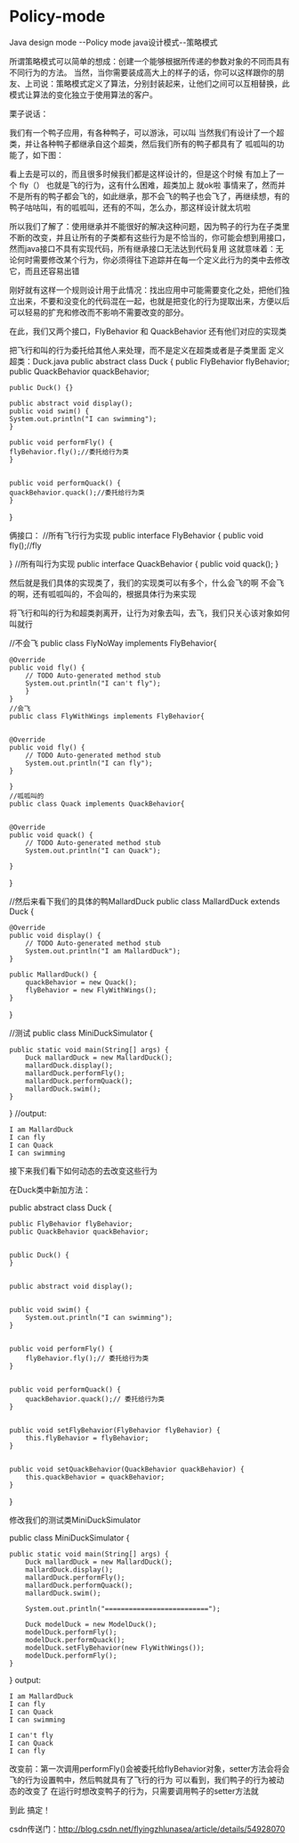 # Policy-mode
Java design mode --Policy mode
java设计模式--策略模式


所谓策略模式可以简单的想成：创建一个能够根据所传递的参数对象的不同而具有不同行为的方法。
当然，当你需要装成高大上的样子的话，你可以这样跟你的朋友、上司说：策略模式定义了算法，分别封装起来，让他们之间可以互相替换，此模式让算法的变化独立于使用算法的客户。

栗子说话：

   我们有一个鸭子应用，有各种鸭子，可以游泳，可以叫
当然我们有设计了一个超类，并让各种鸭子都继承自这个超类，然后我们所有的鸭子都具有了 呱呱叫的功能了，如下图：

看上去是可以的，而且很多时候我们都是这样设计的，但是这个时候 有加上了一个 fly（）  也就是飞的行为，这有什么困难，超类加上 就ok啦
事情来了，然而并不是所有的鸭子都会飞的，如此继承，那不会飞的鸭子也会飞了，再继续想，有的鸭子咕咕叫，有的呱呱叫，还有的不叫，怎么办，那这样设计就太坑啦


所以我们了解了：使用继承并不能很好的解决这种问题，因为鸭子的行为在子类里不断的改变，并且让所有的子类都有这些行为是不恰当的，你可能会想到用接口，然而java接口不具有实现代码，所有继承接口无法达到代码复用
这就意味着：无论何时需要修改某个行为，你必须得往下追踪并在每一个定义此行为的类中去修改它，而且还容易出错

刚好就有这样一个规则设计用于此情况：找出应用中可能需要变化之处，把他们独立出来，不要和没变化的代码混在一起，也就是把变化的行为提取出来，方便以后可以轻易的扩充和修改而不影响不需要改变的部分。

在此，我们又两个接口，FlyBehavior 和 QuackBehavior 还有他们对应的实现类

把飞行和叫的行为委托给其他人来处理，而不是定义在超类或者是子类里面
定义超类：Duck.java
public abstract class Duck {
	public FlyBehavior flyBehavior;
	public QuackBehavior quackBehavior;

	public Duck() {}

	public abstract void display();
	public void swim() {
	System.out.println("I can swimming");
	}

	public void performFly() {
	flyBehavior.fly();//委托给行为类
	}


	public void performQuack() {
	quackBehavior.quack();//委托给行为类
	}
}

俩接口：
//所有飞行行为实现
public interface FlyBehavior {
	public void fly();//fly

}
//所有叫行为实现
public interface QuackBehavior {
	public void quack();
}

然后就是我们具体的实现类了，我们的实现类可以有多个，什么会飞的啊  不会飞的啊，还有呱呱叫的，不会叫的，根据具体行为来实现

将飞行和叫的行为和超类剥离开，让行为对象去叫，去飞，我们只关心该对象如何叫就行

//不会飞
public class FlyNoWay implements FlyBehavior{


	@Override
	public void fly() {
		// TODO Auto-generated method stub
		System.out.println("I can't fly");
		}
	}
	//会飞
	public class FlyWithWings implements FlyBehavior{


	@Override
	public void fly() {
		// TODO Auto-generated method stub
		System.out.println("I can fly");
	}

	}
	//呱呱叫的
	public class Quack implements QuackBehavior{


	@Override
	public void quack() {
		// TODO Auto-generated method stub
		System.out.println("I can Quack");

	}

}

//然后来看下我们的具体的鸭MallardDuck
public class MallardDuck extends Duck {


	@Override
	public void display() {
		// TODO Auto-generated method stub
		System.out.println("I am MallardDuck");
	}

	public MallardDuck() {
		quackBehavior = new Quack();
		flyBehavior = new FlyWithWings();
	}

}


//测试
public class MiniDuckSimulator {

	public static void main(String[] args) {
		Duck mallardDuck = new MallardDuck();
		mallardDuck.display();
		mallardDuck.performFly();
		mallardDuck.performQuack();
		mallardDuck.swim();
	}

}
//output:

	I am MallardDuck
	I can fly
	I can Quack
	I can swimming


接下来我们看下如何动态的去改变这些行为

在Duck类中新加方法：

public abstract class Duck {


	public FlyBehavior flyBehavior;
	public QuackBehavior quackBehavior;


	public Duck() {
	}


	public abstract void display();


	public void swim() {
		System.out.println("I can swimming");
	}


	public void performFly() {
		flyBehavior.fly();// 委托给行为类
	}


	public void performQuack() {
		quackBehavior.quack();// 委托给行为类
	}


	public void setFlyBehavior(FlyBehavior flyBehavior) {
		this.flyBehavior = flyBehavior;
	}


	public void setQuackBehavior(QuackBehavior quackBehavior) {
		this.quackBehavior = quackBehavior;
	}
}

修改我们的测试类MiniDuckSimulator

public class MiniDuckSimulator {


	public static void main(String[] args) {
		Duck mallardDuck = new MallardDuck();
		mallardDuck.display();
		mallardDuck.performFly();
		mallardDuck.performQuack();
		mallardDuck.swim();

		System.out.println("==========================");

		Duck modelDuck = new ModelDuck();
		modelDuck.performFly();
		modelDuck.performQuack();
		modelDuck.setFlyBehavior(new FlyWithWings());
		modelDuck.performFly();
	}

}
output:

	I am MallardDuck
	I can fly
	I can Quack
	I can swimming

	I can't fly
	I can Quack
	I can fly


改变前：第一次调用performFly()会被委托给flyBehavior对象，setter方法会将会飞的行为设置鸭中，然后鸭就具有了飞行的行为
可以看到，我们鸭子的行为被动态的改变了
在运行时想改变鸭子的行为，只需要调用鸭子的setter方法就

到此
搞定！

csdn传送门：http://blog.csdn.net/flyingzhlunasea/article/details/54928070




